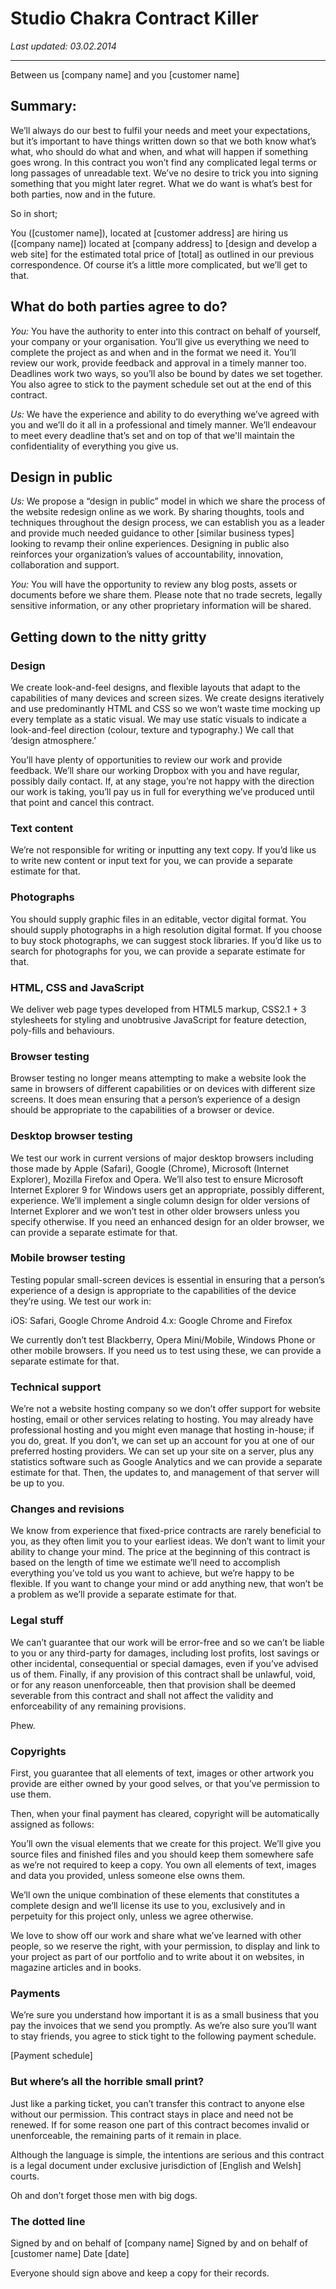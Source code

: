 # Studio Chakra Contract Killer
*Last updated: 03.02.2014*

* * *

Between us [company name] 
and you [customer name] 

## Summary: 

We’ll always do our best to fulfil your needs and meet your expectations, but it’s important to have things written down so that we both know what’s what, who should do what and when, and what will happen if something goes wrong. In this contract you won’t find any complicated legal terms or long passages of unreadable text. We’ve no desire to trick you into signing something that you might later regret. What we do want is what’s best for both parties, now and in the future.

So in short;

You ([customer name]), located at [customer address] are hiring us ([company name]) located at [company address] to [design and develop a web site] for the estimated total price of [total] as outlined in our previous correspondence. Of course it’s a little more complicated, but we’ll get to that.

## What do both parties agree to do? 

*You:* You have the authority to enter into this contract on behalf of yourself, your company or your organisation. You’ll give us everything we need to complete the project as and when and in the format we need it. You’ll review our work, provide feedback and approval in a timely manner too. Deadlines work two ways, so you’ll also be bound by dates we set together. You also agree to stick to the payment schedule set out at the end of this contract.

*Us:* We have the experience and ability to do everything we’ve agreed with you and we’ll do it all in a professional and timely manner. We’ll endeavour to meet every deadline that’s set and on top of that we'll maintain the confidentiality of everything you give us.

## Design in public

*Us:*  We propose a “design in public” model in which we share the process of the website redesign online as we work.  By sharing thoughts, tools and techniques throughout the design process, we can establish you as a leader and provide much needed guidance to other [similar business types] looking to revamp their online experiences. Designing in public also reinforces your organization’s values of accountability, innovation, collaboration and support.

*You:* You will have the opportunity to review any blog posts, assets or documents before we share them.
Please note that no trade secrets, legally sensitive information, or any other proprietary information will be shared.


## Getting down to the nitty gritty 

### Design 

We create look-and-feel designs, and flexible layouts that adapt to the capabilities of many devices and screen sizes. We create designs iteratively and use predominantly HTML and CSS so we won’t waste time mocking up every template as a static visual. We may use static visuals to indicate a look-and-feel direction (colour, texture and typography.) We call that ‘design atmosphere.’

You’ll have plenty of opportunities to review our work and provide feedback. We’ll share our working Dropbox with you and have regular, possibly daily contact. If, at any stage, you’re not happy with the direction our work is taking, you’ll pay us in full for everything we’ve produced until that point and cancel this contract.

### Text content 

We’re not responsible for writing or inputting any text copy. If you’d like us to write new content or input text for you, we can provide a separate estimate for that.

### Photographs 

You should supply graphic files in an editable, vector digital format. You should supply photographs in a high resolution digital format. If you choose to buy stock photographs, we can suggest stock libraries. If you’d like us to search for photographs for you, we can provide a separate estimate for that.

### HTML, CSS and JavaScript

We deliver web page types developed from HTML5 markup, CSS2.1 + 3 stylesheets for styling and unobtrusive JavaScript for feature detection, poly-fills and behaviours.

### Browser testing

Browser testing no longer means attempting to make a website look the same in browsers of different capabilities or on devices with different size screens. It does mean ensuring that a person’s experience of a design should be appropriate to the capabilities of a browser or device.

### Desktop browser testing

We test our work in current versions of major desktop browsers including those made by Apple (Safari), Google (Chrome), Microsoft (Internet Explorer), Mozilla Firefox and Opera. We’ll also test to ensure Microsoft Internet Explorer 9 for Windows users get an appropriate, possibly different, experience. We’ll implement a single column design for older versions of Internet Explorer and we won’t test in other older browsers unless you specify otherwise. If you need an enhanced design for an older browser, we can provide a separate estimate for that.

### Mobile browser testing

Testing popular small-screen devices is essential in ensuring that a person’s experience of a design is appropriate to the capabilities of the device they’re using. We test our work in:

iOS: Safari, Google Chrome 
Android 4.x: Google Chrome and Firefox

We currently don’t test Blackberry, Opera Mini/Mobile, Windows Phone or other mobile browsers. If you need us to test using these, we can provide a separate estimate for that.

### Technical support

We’re not a website hosting company so we don’t offer support for website hosting, email or other services relating to hosting. You may already have professional hosting and you might even manage that hosting in-house; if you do, great. If you don’t, we can set up an account for you at one of our preferred hosting providers. We can set up your site on a server, plus any statistics software such as Google Analytics and we can provide a separate estimate for that. Then, the updates to, and management of that server will be up to you. 

### Changes and revisions 

We know from experience that fixed-price contracts are rarely beneficial to you, as they often limit you to your earliest ideas. We don’t want to limit your ability to change your mind. The price at the beginning of this contract is based on the length of time we estimate we’ll need to accomplish everything you’ve told us you want to achieve, but we’re happy to be flexible. If you want to change your mind or add anything new, that won’t be a problem as we’ll provide a separate estimate for that.

### Legal stuff 

We can’t guarantee that our work will be error-free and so we can’t be liable to you or any third-party for damages, including lost profits, lost savings or other incidental, consequential or special damages, even if you’ve advised us of them. Finally, if any provision of this contract shall be unlawful, void, or for any reason unenforceable, then that provision shall be deemed severable from this contract and shall not affect the validity and enforceability of any remaining provisions.
 
Phew.

### Copyrights 

First, you guarantee that all elements of text, images or other artwork you provide are either owned by your good selves, or that you’ve permission to use them.

Then, when your final payment has cleared, copyright will be automatically assigned as follows:

You’ll own the visual elements that we create for this project. We’ll give you source files and finished files and you should keep them somewhere safe as we’re not required to keep a copy. You own all elements of text, images and data you provided, unless someone else owns them. 

We’ll own the unique combination of these elements that constitutes a complete design and we’ll license its use to you, exclusively and in perpetuity for this project only, unless we agree otherwise.

We love to show off our work and share what we’ve learned with other people, so we reserve the right, with your permission, to display and link to your project as part of our portfolio and to write about it on websites, in magazine articles and in books.

### Payments 

We’re sure you understand how important it is as a small business that you pay the invoices that we send you promptly. As we’re also sure you’ll want to stay friends, you agree to stick tight to the following payment schedule.

[Payment schedule]

### But where’s all the horrible small print? 

Just like a parking ticket, you can’t transfer this contract to anyone else without our permission. This contract stays in place and need not be renewed. If for some reason one part of this contract becomes invalid or unenforceable, the remaining parts of it remain in place. 

Although the language is simple, the intentions are serious and this contract is a legal document under exclusive jurisdiction of [English and Welsh] courts. 

Oh and don’t forget those men with big dogs.

### The dotted line 

Signed by and on behalf of [company name] 
Signed by and on behalf of [customer name] 
Date [date]

Everyone should sign above and keep a copy for their records.